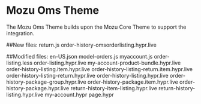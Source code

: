 ﻿# Mozu Oms Theme

The Mozu Oms Theme builds upon the Mozu Core Theme to support the integration.

##New files:
    return.js
    order-history-omsorderlisting.hypr.live

##Modified files:
    en-US.json
    model-orders.js
    myaccount.js
    order-listing.less
    order-listing.hypr.live
    my-account-product-bundle.hypr.live
    order-history-listing.item.hypr.live
    order-history-listing-return.item.hypr.live
    order-history-listing-return.hypr.live
    order-history-listing.hypr.live
    order-history-package-group.hypr.live
    order-history-package.item.hypr.live
    order-history-package.hypr.live
    return-history-item-listing.hypr.live
    return-history-listing.hypr.live
    my-account.hypr
    page.hypr

